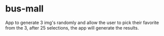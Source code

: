 # bus-mall
App to generate 3 img's randomly and allow the user to pick their favorite from the 3, after 25 selections, the app will generate the results.
